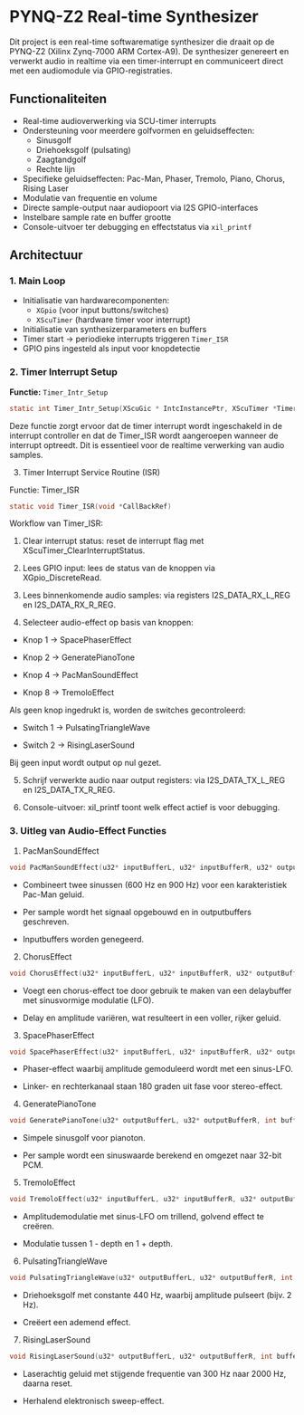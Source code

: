 # PYNQ-Z2 Real-time Synthesizer

Dit project is een real-time softwarematige synthesizer die draait op de PYNQ-Z2 (Xilinx Zynq-7000 ARM Cortex-A9). De synthesizer genereert en verwerkt audio in realtime via een timer-interrupt en communiceert direct met een audiomodule via GPIO-registraties.

## Functionaliteiten

- Real-time audioverwerking via SCU-timer interrupts
- Ondersteuning voor meerdere golfvormen en geluidseffecten:
  - Sinusgolf
  - Driehoeksgolf (pulsating)
  - Zaagtandgolf
  - Rechte lijn
- Specifieke geluidseffecten: Pac-Man, Phaser, Tremolo, Piano, Chorus, Rising Laser
- Modulatie van frequentie en volume
- Directe sample-output naar audiopoort via I2S GPIO-interfaces
- Instelbare sample rate en buffer grootte
- Console-uitvoer ter debugging en effectstatus via `xil_printf`

## Architectuur

### 1. Main Loop

- Initialisatie van hardwarecomponenten:
  - `XGpio` (voor input buttons/switches)
  - `XScuTimer` (hardware timer voor interrupt)
- Initialisatie van synthesizerparameters en buffers
- Timer start → periodieke interrupts triggeren `Timer_ISR`
- GPIO pins ingesteld als input voor knopdetectie

### 2. Timer Interrupt Setup

**Functie:** `Timer_Intr_Setup`

```c
static int Timer_Intr_Setup(XScuGic * IntcInstancePtr, XScuTimer *TimerInstancePtr, u16 TimerIntrId)
```
Deze functie zorgt ervoor dat de timer interrupt wordt ingeschakeld in de interrupt controller en dat de Timer_ISR wordt aangeroepen wanneer de interrupt optreedt. Dit is essentieel voor de realtime verwerking van audio samples.

3. Timer Interrupt Service Routine (ISR)


Functie: Timer_ISR

```c
static void Timer_ISR(void *CallBackRef)
```
Workflow van Timer_ISR:

1. Clear interrupt status: reset de interrupt flag met XScuTimer_ClearInterruptStatus.

2. Lees GPIO input: lees de status van de knoppen via XGpio_DiscreteRead.

3. Lees binnenkomende audio samples: via registers I2S_DATA_RX_L_REG en I2S_DATA_RX_R_REG.

4. Selecteer audio-effect op basis van knoppen:

- Knop 1 → SpacePhaserEffect

- Knop 2 → GeneratePianoTone

- Knop 4 → PacManSoundEffect

- Knop 8 → TremoloEffect


Als geen knop ingedrukt is, worden de switches gecontroleerd:

- Switch 1 → PulsatingTriangleWave

- Switch 2 → RisingLaserSound


Bij geen input wordt output op nul gezet.

5. Schrijf verwerkte audio naar output registers: via I2S_DATA_TX_L_REG en I2S_DATA_TX_R_REG.

6. Console-uitvoer: xil_printf toont welk effect actief is voor debugging.

### 3. Uitleg van Audio-Effect Functies
1. PacManSoundEffect
```c
void PacManSoundEffect(u32* inputBufferL, u32* inputBufferR, u32* outputBufferL, u32* outputBufferR, int bufferSize)
```
- Combineert twee sinussen (600 Hz en 900 Hz) voor een karakteristiek Pac-Man geluid.

- Per sample wordt het signaal opgebouwd en in outputbuffers geschreven.

- Inputbuffers worden genegeerd.

2. ChorusEffect
```c
void ChorusEffect(u32* inputBufferL, u32* inputBufferR, u32* outputBufferL, u32* outputBufferR, int bufferSize, float rate, float depth, float delayTime)
```
- Voegt een chorus-effect toe door gebruik te maken van een delaybuffer met sinusvormige modulatie (LFO).

- Delay en amplitude variëren, wat resulteert in een voller, rijker geluid.

3. SpacePhaserEffect
```c
void SpacePhaserEffect(u32* inputBufferL, u32* inputBufferR, u32* outputBufferL, u32* outputBufferR, int bufferSize, float rate, float depth)
```
- Phaser-effect waarbij amplitude gemoduleerd wordt met een sinus-LFO.

- Linker- en rechterkanaal staan 180 graden uit fase voor stereo-effect.

4. GeneratePianoTone
```c
void GeneratePianoTone(u32* outputBufferL, u32* outputBufferR, int bufferSize)
```
- Simpele sinusgolf voor pianoton.

- Per sample wordt een sinuswaarde berekend en omgezet naar 32-bit PCM.

5. TremoloEffect
```c
void TremoloEffect(u32* inputBufferL, u32* inputBufferR, u32* outputBufferL, u32* outputBufferR, int bufferSize, float rate, float depth)
```
- Amplitudemodulatie met sinus-LFO om trillend, golvend effect te creëren.

- Modulatie tussen 1 - depth en 1 + depth.

6. PulsatingTriangleWave
```c
void PulsatingTriangleWave(u32* outputBufferL, u32* outputBufferR, int bufferSize)
```
- Driehoeksgolf met constante 440 Hz, waarbij amplitude pulseert (bijv. 2 Hz).

- Creëert een ademend effect.

7. RisingLaserSound
```c
void RisingLaserSound(u32* outputBufferL, u32* outputBufferR, int bufferSize)
```
- Laserachtig geluid met stijgende frequentie van 300 Hz naar 2000 Hz, daarna reset.

- Herhalend elektronisch sweep-effect.